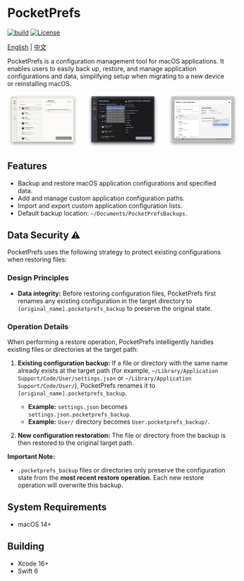 # PocketPrefs

[![build](https://github.com/DawnLiExp/PocketPrefs/actions/workflows/cl.yml/badge.svg?branch=main)](https://github.com/DawnLiExp/PocketPrefs/actions/workflows/cl.yml)
[![License](https://img.shields.io/badge/License-MIT-blue)](https://opensource.org/licenses/MIT)

[English](README.md) | [中文](docs/README_zh.md)

PocketPrefs is a configuration management tool for macOS applications. It enables users to easily back up, restore, and manage application configurations and data, simplifying setup when migrating to a new device or reinstalling macOS.

<div style="display: flex; justify-content: space-between; gap: 20px;">
  <img src="docs/screenshot1.png" style="border: none; width: 32%;" />
  <img src="docs/screenshot2.png" style="border: none; width: 32%;" />
  <img src="docs/screenshot3.png" style="border: none; width: 32%;" />
</div>

## Features

- Backup and restore macOS application configurations and specified data.
- Add and manage custom application configuration paths.
- Import and export custom application configuration lists.
- Default backup location: `~/Documents/PocketPrefsBackups`.

## Data Security ⚠️

PocketPrefs uses the following strategy to protect existing configurations when restoring files:

### Design Principles

- **Data integrity:** Before restoring configuration files, PocketPrefs first renames any existing configuration in the target directory to `[original_name].pocketprefs_backup` to preserve the original state.

### Operation Details

When performing a restore operation, PocketPrefs intelligently handles existing files or directories at the target path:

1. **Existing configuration backup:** If a file or directory with the same name already exists at the target path (for example, `~/Library/Application Support/Code/User/settings.json` or `~/Library/Application Support/Code/User/`), PocketPrefs renames it to `[original_name].pocketprefs_backup`.  
   - **Example:** `settings.json` becomes `settings.json.pocketprefs_backup`.  
   - **Example:** `User/` directory becomes `User.pocketprefs_backup/`.

2. **New configuration restoration:** The file or directory from the backup is then restored to the original target path.

**Important Note:**

- `.pocketprefs_backup` files or directories only preserve the configuration state from the **most recent restore operation**. Each new restore operation will overwrite this backup.

## System Requirements

- macOS 14+

## Building

- Xcode 16+
- Swift 6
